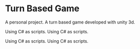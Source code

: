 # Turn Based Game

A personal project. A turn based game developed with unity 3d.

Using C# as scripts.
Using C# as scripts.

Using C# as scripts.
Using C# as scripts.
